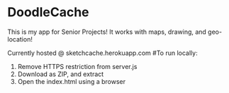 # DoodleCache

This is my app for Senior Projects!
It works with maps, drawing, and geo-location!

Currently hosted @ sketchcache.herokuapp.com
#To run locally:

1. Remove HTTPS restriction from server.js
2. Download as ZIP, and extract
3. Open the index.html using a browser

